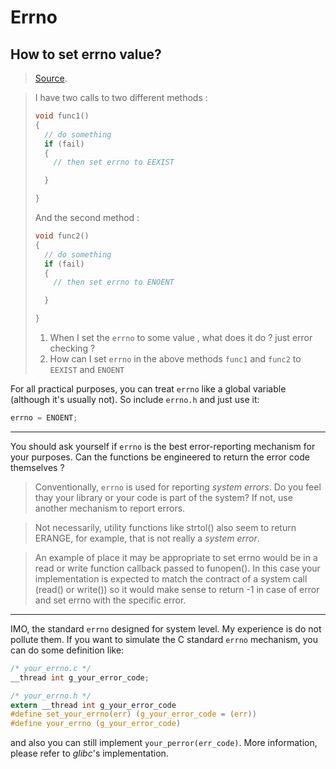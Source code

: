 # Errno

## How to set errno value?

> [Source](https://stackoverflow.com/questions/11699596/how-to-set-errno-value).

> I have two calls to two different methods :
>
> ```c
> void func1() 
> {
>   // do something 
>   if (fail) 
>   {
>     // then set errno to EEXIST
> 
>   }
> 
> }
> ```
>
> And the second method :
>
> ```c
> void func2() 
> {
>   // do something 
>   if (fail) 
>   {
>     // then set errno to ENOENT
> 
>   }
> 
> }
> ```
>
> 1. When I set the `errno` to some value , what does it do ? just error checking ?
> 2. How can I set `errno` in the above methods `func1` and `func2` to `EEXIST` and `ENOENT`

For all practical purposes, you can treat `errno` like a global variable (although it's usually not). So include `errno.h` and just use it:

```c
errno = ENOENT;
```

------

You should ask yourself if `errno` is the best error-reporting mechanism for your purposes. Can the functions be engineered to return the error code themselves ?

> Conventionally, `errno` is used for reporting *system errors*. Do you feel thay your library or your code is part of the system? If not, use another mechanism to report errors. 

> Not necessarily, utility functions like strtol() also seem to return ERANGE, for example, that is not really a *system error*.

> An example of place it may be appropriate to set errno would be in a read or write function callback passed to funopen(). In this case your implementation is expected to match the contract of a system call (read() or write()) so it would make sense to return -1 in case of error and set errno with the specific error.

---

IMO, the standard `errno` designed for system level. My experience is do not pollute them. If you want to simulate the C standard `errno` mechanism, you can do some definition like:

```c
/* your_errno.c */
__thread int g_your_error_code;

/* your_errno.h */
extern __thread int g_your_error_code
#define set_your_errno(err) (g_your_error_code = (err))
#define your_errno (g_your_error_code)
```

and also you can still implement `your_perror(err_code)`. More information, please refer to *glibc*'s implementation.


